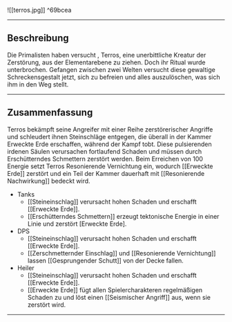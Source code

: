 
![[terros.jpg]] ^69bcea

---

## Beschreibung

Die Primalisten haben versucht , Terros, eine unerbittliche Kreatur der Zerstörung, aus der Elementarebene zu ziehen. Doch ihr Ritual wurde unterbrochen. Gefangen zwischen zwei Welten versucht diese gewaltige Schreckensgestalt jetzt, sich zu befreien und alles auszulöschen, was sich ihm in den Weg stellt.

---
## Zusammenfassung

Terros bekämpft seine Angreifer mit einer Reihe zerstörerischer Angriffe und schleudert ihnen Steinschläge entgegen, die überall in der Kammer Erweckte Erde erschaffen, während der Kampf tobt. Diese pulsierenden irdenen Säulen verursachen fortlaufend Schaden und müssen durch Erschütterndes Schmettern zerstört werden. Beim Erreichen von 100 Energie setzt Terros Resonierende Vernichtung ein, wodurch [[Erweckte Erde]] zerstört und ein Teil der Kammer dauerhaft mit [[Resonierende Nachwirkung]] bedeckt wird.

- Tanks
	- [[Steineinschlag]] verursacht hohen Schaden und erschafft [[Erweckte Erde]].
	- [[Erschütterndes Schmettern]] erzeugt tektonische Energie in einer Linie und zerstört [Erweckte Erde].
- DPS
	- [[Steineinschlag]] verursacht hohen Schaden und erschafft [[Erweckte Erde]].
	- [[Zerschmetternder Einschlag]] und [[Resonierende Vernichtung]] lassen [[Gesprungender Schutt]] von der Decke fallen.
- Heiler
	- [[Steineinschlag]] verursacht hohen Schaden und erschafft [[Erweckte Erde]].
	- [[Erweckte Erde]] fügt allen Spielercharakteren regelmäßigen Schaden zu und löst einen [[Seismischer Angriff]] aus, wenn sie zerstört wird.
---



